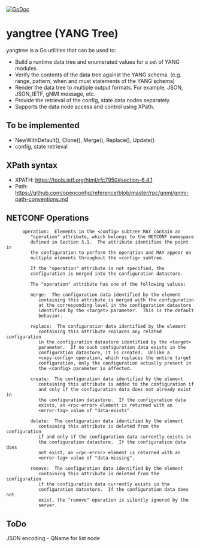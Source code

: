 [![GoDoc](https://godoc.org/github.com/neoul/yangtree?status.svg)](https://godoc.org/github.com/neoul/yangtree)

# yangtree (YANG Tree)

yangtree is a Go utilities that can be used to:

- Build a runtime data tree and enumerated values for a set of YANG modules.
- Verify the contents of the data tree against the YANG schema. (e.g. range, pattern, when and must statements of the YANG schema)
- Render the data tree to multiple output formats. For example, JSON, JSON_IETF, gNMI message, etc.
- Provide the retrieval of the config, state data nodes separately.
- Supports the data node access and control using XPath.

## To be implemented

- NewWithDefault(), Clone(), Merge(), Replace(), Update()
- config, state retrieval

## XPath syntax
- XPATH: https://tools.ietf.org/html/rfc7950#section-6.4.1
- Path: https://github.com/openconfig/reference/blob/master/rpc/gnmi/gnmi-path-conventions.md

## NETCONF Operations

```
      operation:  Elements in the <config> subtree MAY contain an
         "operation" attribute, which belongs to the NETCONF namespace
         defined in Section 3.1.  The attribute identifies the point in
         the configuration to perform the operation and MAY appear on
         multiple elements throughout the <config> subtree.

         If the "operation" attribute is not specified, the
         configuration is merged into the configuration datastore.

         The "operation" attribute has one of the following values:

         merge:  The configuration data identified by the element
            containing this attribute is merged with the configuration
            at the corresponding level in the configuration datastore
            identified by the <target> parameter.  This is the default
            behavior.

         replace:  The configuration data identified by the element
            containing this attribute replaces any related configuration
            in the configuration datastore identified by the <target>
            parameter.  If no such configuration data exists in the
            configuration datastore, it is created.  Unlike a
            <copy-config> operation, which replaces the entire target
            configuration, only the configuration actually present in
            the <config> parameter is affected.

         create:  The configuration data identified by the element
            containing this attribute is added to the configuration if
            and only if the configuration data does not already exist in
            the configuration datastore.  If the configuration data
            exists, an <rpc-error> element is returned with an
            <error-tag> value of "data-exists".

         delete:  The configuration data identified by the element
            containing this attribute is deleted from the configuration
            if and only if the configuration data currently exists in
            the configuration datastore.  If the configuration data does
            not exist, an <rpc-error> element is returned with an
            <error-tag> value of "data-missing".

         remove:  The configuration data identified by the element
            containing this attribute is deleted from the configuration
            if the configuration data currently exists in the
            configuration datastore.  If the configuration data does not
            exist, the "remove" operation is silently ignored by the
            server.
```

## ToDo

JSON encoding - QName for list node
